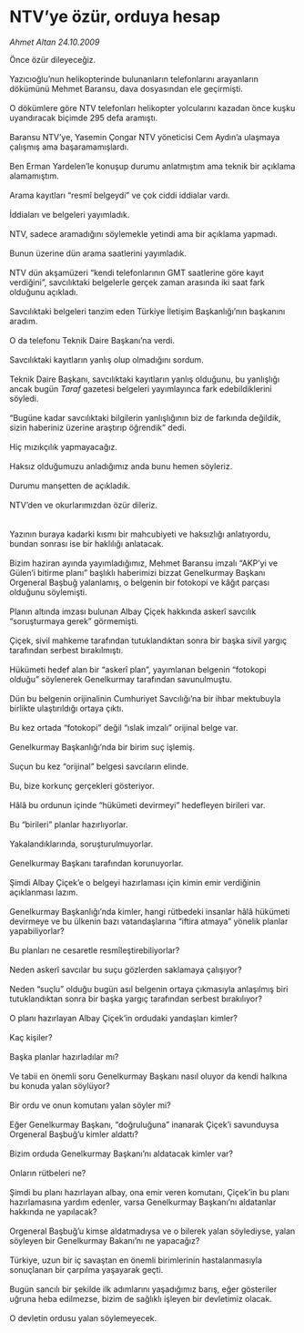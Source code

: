 # NTV’ye özür, orduya hesap

*Ahmet Altan 24.10.2009*

<div class="taraf_structure_2col_1zq">
<div class="margen_n">



 <p>Önce özür dileyeceğiz. <br/><br/>Yazıcıoğlu’nun helikopterinde bulunanların telefonlarını arayanların dökümünü Mehmet Baransu, dava dosyasından ele geçirmişti. <br/><br/>O dökümlere göre NTV telefonları helikopter yolcularını kazadan önce kuşku uyandıracak biçimde 295 defa aramıştı. <br/><br/>Baransu NTV’ye, Yasemin Çongar NTV yöneticisi Cem Aydın’a ulaşmaya çalışmış ama başaramamışlardı. <br/><br/>Ben Erman Yardelen’le konuşup durumu anlatmıştım ama teknik bir açıklama alamamıştım. <br/><br/>Arama kayıtları “resmî belgeydi” ve çok ciddi iddialar vardı. <br/><br/>İddiaları ve belgeleri yayımladık. <br/><br/>NTV, sadece aramadığını söylemekle yetindi ama bir açıklama yapmadı. <br/><br/>Bunun üzerine dün arama saatlerini yayımladık. <br/><br/>NTV dün akşamüzeri “kendi telefonlarının GMT saatlerine göre kayıt verdiğini”, savcılıktaki belgelerle gerçek zaman arasında iki saat fark olduğunu açıkladı. <br/><br/>Savcılıktaki belgeleri tanzim eden Türkiye İletişim Başkanlığı’nın başkanını aradım. <br/><br/>O da telefonu Teknik Daire Başkanı’na verdi. <br/><br/>Savcılıktaki kayıtların yanlış olup olmadığını sordum. <br/><br/>Teknik Daire Başkanı, savcılıktaki kayıtların yanlış olduğunu, bu yanlışlığı ancak bugün <i>Taraf</i> gazetesi belgeleri yayımlayınca fark edebildiklerini söyledi. <br/><br/>“Bugüne kadar savcılıktaki bilgilerin yanlışlığının biz de farkında değildik, sizin haberiniz üzerine araştırıp öğrendik” dedi. <br/><br/>Hiç mızıkçılık yapmayacağız. <br/><br/>Haksız olduğumuzu anladığımız anda bunu hemen söyleriz. <br/><br/>Durumu manşetten de açıkladık. <br/><br/>NTV’den ve okurlarımızdan özür dileriz. <br/><br/><br/>Yazının buraya kadarki kısmı bir mahcubiyeti ve haksızlığı anlatıyordu, bundan sonrası ise bir haklılığı anlatacak. <br/><br/>Bizim haziran ayında yayımladığımız, Mehmet Baransu imzalı “AKP’yi ve Gülen’i bitirme planı” başlıklı haberimizi bizzat Genelkurmay Başkanı Orgeneral Başbuğ yalanlamış, o belgenin bir fotokopi ve kâğıt parçası olduğunu söylemişti. <br/><br/>Planın altında imzası bulunan Albay Çiçek hakkında askerî savcılık “soruşturmaya gerek” görmemişti. <br/><br/>Çiçek, sivil mahkeme tarafından tutuklandıktan sonra bir başka sivil yargıç tarafından serbest bırakılmıştı. <br/><br/>Hükümeti hedef alan bir “askerî plan”, yayımlanan belgenin “fotokopi olduğu” söylenerek Genelkurmay tarafından savunulmuştu. <br/><br/>Dün bu belgenin orijinalinin Cumhuriyet Savcılığı’na bir ihbar mektubuyla birlikte ulaştırıldığı ortaya çıktı. <br/><br/>Bu kez ortada “fotokopi” değil “ıslak imzalı” orijinal belge var. <br/><br/>Genelkurmay Başkanlığı’nda bir birim suç işlemiş. <br/><br/>Suçun bu kez “orijinal” belgesi savcıların elinde. <br/><br/>Bu, bize korkunç gerçekleri gösteriyor. <br/><br/>Hâlâ bu ordunun içinde “hükümeti devirmeyi” hedefleyen birileri var. <br/><br/>Bu “birileri” planlar hazırlıyorlar. <br/><br/>Yakalandıklarında, soruşturulmuyorlar. <br/><br/>Genelkurmay Başkanı tarafından korunuyorlar. <br/><br/>Şimdi Albay Çiçek’e o belgeyi hazırlaması için kimin emir verdiğinin açıklanması lazım. <br/><br/>Genelkurmay Başkanlığı’nda kimler, hangi rütbedeki insanlar hâlâ hükümeti devirmeye ve bu ülkenin bazı vatandaşlarına “iftira atmaya” yönelik planlar yapabiliyorlar? <br/><br/>Bu planları ne cesaretle resmîleştirebiliyorlar? <br/><br/>Neden askerî savcılar bu suçu gözlerden saklamaya çalışıyor? <br/><br/>Neden “suçlu” olduğu bugün asıl belgenin ortaya çıkmasıyla anlaşılmış biri tutuklandıktan sonra bir başka yargıç tarafından serbest bırakılıyor? <br/><br/>O planı hazırlayan Albay Çiçek’in ordudaki yandaşları kimler? <br/><br/>Kaç kişiler? <br/><br/>Başka planlar hazırladılar mı? <br/><br/>Ve tabii en önemli soru Genelkurmay Başkanı nasıl oluyor da kendi halkına bu konuda yalan söylüyor? <br/><br/>Bir ordu ve onun komutanı yalan söyler mi? <br/><br/>Eğer Genelkurmay Başkanı, “doğruluğuna” inanarak Çiçek’i savunduysa Orgeneral Başbuğ’u kimler aldattı? <br/><br/>Bizim orduda Genelkurmay Başkanı’nı aldatacak kimler var? <br/><br/>Onların rütbeleri ne? <br/><br/>Şimdi bu planı hazırlayan albay, ona emir veren komutanı, Çiçek’in bu planı hazırlamasına yardım edenler, varsa Genelkurmay Başkanı’nı aldatanlar hakkında ne yapılacak? <br/><br/>Orgeneral Başbuğ’u kimse aldatmadıysa ve o bilerek yalan söylediyse, yalan söyleyen bir Genelkurmay Bakanı’nı ne yapacağız? <br/><br/>Türkiye, uzun bir iç savaştan en önemli birimlerinin hastalanmasıyla sonuçlanan bir çarpılma yaşayarak geçti. <br/><br/>Bugün sancılı bir şekilde ilk adımlarını yaşadığımız barış, eğer gösteriler uğruna heba edilmezse, bizim de sağlıklı işleyen bir devletimiz olacak.<br/><br/>O devletin ordusu yalan söylemeyecek.</p>
<br/>
<br/>
<br/>



<br/>


<div id="taraf_not">
</div>

</div>


</div>
